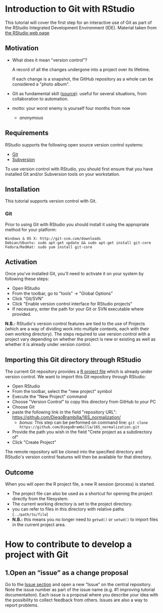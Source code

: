 # Introduction to Git with RStudio

This tutorial will cover the first step for an interactive use of Git as part of the RStudio Integrated Development Environment (IDE).
Material taken from [the RStudio web page](https://support.rstudio.com/hc/en-us/articles/200532077?version=1.3.959&mode=desktop)

## Motivation

- What does it mean "version control"?
  
  A record of all the changes undergone into a project over its lifetime.
  
  If each change is a snapshot, the GitHub repository as a whole can be considered a "photo album".

- Git as fundamental skill ([source](https://dev.to/sublimegeek/want-to-learn-programming-learn-how-to-track-changes-first-2b8b)): useful for several situations, from collaboration to automation.

- motto: your worst enemy is yourself four months from now
   -  *anonymous*

## Requirements

RStudio supports the following open source version control systems:

- [Git](http://git-scm.com/)
- [Subversion](http://subversion.apache.org/)

To use version control with RStudio, you should first ensure that you have installed Git and/or Subversion tools on your workstation.

## Installation

This tutorial supports version control with Git.

### Git

Prior to using Git with RStudio you should install it using the appropriate method for your platform:

    Windows & OS X: http://git-scm.com/downloads
    Debian/Ubuntu: sudo apt-get update && sudo apt-get install git-core
    Fedora/RedHat: sudo yum install git-core

## Activation

Once you've installed Git, you'll need to activate it on your system by following these steps:

-  Open RStudio
-  From the toolbar, go to "tools" -> "Global Options"
-  Click "Git/SVN"
-  Click "Enable version control interface for RStudio projects"
-  If necessary, enter the path for your Git or SVN executable where provided.

**N.B.:** RStudio's version control features are tied to the use of Projects (which are a way of dividing work into multiple contexts, each with their own working directory).
The steps required to use version control with a project vary depending on whether the project is new or existing as well as whether it is already under version control.

## Importing this Git directory through RStudio

The current Git repository provides a [R project file](../16S_normalization.Rproj) which is already under version control.
We want to import this Git repository through RStudio:

 - Open RStudio
 - From the toolbar, select the "new project" symbol
 - Execute the "New Project" command
 - Choose "Version Control" to copy this directory from GitHub to your PC
 - Choose Git
 - paste the following link in the field "repository URL": https://github.com/DiegoBrambilla/16S_normalization/
   - *bonus:* This step can be performed on command line: ```git clone https://github.com/DiegoBrambilla/16S_normalization.git```
 - Provide the path you wish in the field "Crete project as a subdirectory of" 
 - Click "Create Project"

The remote repository will be cloned into the specified directory and RStudio's version control features will then be available for that directory.

## Outcome

When you will open the R project file, a new R session (process) is started.
 -  The project file can also be used as a shortcut for opening the project directly from the filesystem.
 -  The current working directory is set to the project directory.
   - you can refer to files in this directory with relative paths (`../path/to/file`)
   - **N.B.:** this means you no longer need to `getwd()` or `setwd()` to import files in the current project area.

# How to contribute to develop a project with Git

## 1.Open an “issue” as a change proposal

Go to the [Issue section](https://github.com/DiegoBrambilla/16S_normalization/issues) and open a new “Issue” on the central repository.
Note the issue number as part of the issue name (e.g. #1 improving tutorial documentaiton).
Each issue is a proposal where you describe your idea with the possibility to collect feedback from others.
Issues are also a way to report problems.

   
